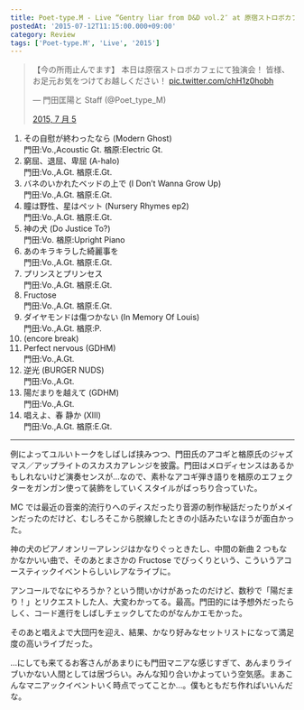 ```yaml
---
title: Poet-type.M - Live “Gentry liar from D&D vol.2″ at 原宿ストロボカフェ 2015.07.05
postedAt: '2015-07-12T11:15:00.000+09:00'
category: Review
tags: ['Poet-type.M', 'Live', '2015']
---
```


> 【今の所雨止んでます】 本日は原宿ストロボカフェにて独演会！ 皆様、お足元お気をつけてお越しください！ [pic.twitter.com/chH1z0hobh](http://t.co/chH1z0hobh)
>
> — 門田匡陽と Staff (@Poet_type_M)
>
> [2015, 7 月 5](https://twitter.com/Poet%5Ftype%5FM/status/617608938205253632)

1. その自慰が終わったなら (Modern Ghost)  
   門田:Vo.,Acoustic Gt. 楢原:Electric Gt.
2. 窮屈、退屈、卑屈 (A-halo)  
   門田:Vo.,A.Gt. 楢原:E.Gt.
3. バネのいかれたベッドの上で (I Don’t Wanna Grow Up)  
   門田:Vo.,A.Gt. 楢原:E.Gt.
4. 瞳は野性、星はペット (Nursery Rhymes ep2)  
   門田:Vo.,A.Gt. 楢原:E.Gt.
5. 神の犬 (Do Justice To?)  
   門田:Vo. 楢原:Upright Piano
6. あのキラキラした綺麗事を  
   門田:Vo.,A.Gt. 楢原:E.Gt.
7. プリンスとプリンセス  
   門田:Vo.,A.Gt. 楢原:E.Gt.
8. Fructose  
   門田:Vo.,A.Gt. 楢原:E.Gt.
9. ダイヤモンドは傷つかない (In Memory Of Louis)  
   門田:Vo.,A.Gt. 楢原:P.
10. (encore break)
11. Perfect nervous (GDHM)  
    門田:Vo.,A.Gt.
12. 逆光 (BURGER NUDS)  
    門田:Vo.,A.Gt.
13. 陽だまりを越えて (GDHM)  
    門田:Vo.,A.Gt.
14. 唱えよ、春 静か (XIII)  
    門田:Vo.,A.Gt. 楢原:E.Gt.

---

例によってユルいトークをしばしば挟みつつ、門田氏のアコギと楢原氏のジャズマス／アップライトのスカスカアレンジを披露。門田はメロディセンスはあるかもしれないけど演奏センスが…なので、素朴なアコギ弾き語りを楢原のエフェクターをガンガン使って装飾をしていくスタイルがばっちり合っていた。

MC では最近の音楽的流行りへのディスだったり音源の制作秘話だったりがメインだったのだけど、むしろそこから脱線したときの小話みたいなほうが面白かった。

神の犬のピアノオンリーアレンジはかなりぐっときたし、中間の新曲 2 つもなかなかいい曲で、そのあとまさかの Fructose でびっくりという、こういうアコースティックイベントらしいレアなライブに。

アンコールでなにやろうか？という問いかけがあったのだけど、数秒で「陽だまり！」とリクエストした人、大変わかってる。最高。門田的には予想外だったらしく、コード進行をしばしチェックしてたのがなんかエモかった。

そのあと唱えよで大団円を迎え、結果、かなり好みなセットリストになって満足度の高いライブだった。

…にしても来てるお客さんがあまりにも門田マニアな感じすぎて、あんまりライブいかない人間としては居づらい。みんな知り合いかよっていう空気感。まあこんなマニアックイベントいく時点でってことか…。僕もともだち作ればいいんだな。
